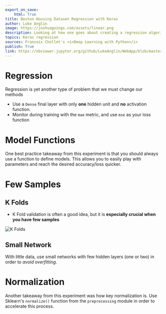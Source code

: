 ```yaml
---
export_on_save:
    html: True
title: Boston Housing Dataset Regression with Keras
author: Luke Anglin
image: https://joshuagoings.com/assets/linear.png
description: Looking at how one goes about creating a regression algorithm with a neural network
topics: Keras regression
sources: Francois Chollet's <i>Deep Learning with Python</i>
publish: True
link: https://nbviewer.jupyter.org/github/LukeAnglin/WebApp/blob/master/categories/MLProjects/Notes/Keras-Boston-Regression.ipynb
---
```


# Regression

Regression is yet another type of problem that we must change our methods 

* Use a `Dense` final layer with only **one** hidden unit and **no** activation function. 
* Monitor during training with the `mae` metric, and use `mse` as your loss function

# Model Functions

One best practice takeaway from this experiment is that you should always use a function to define models.  This allows you to easily play with parameters and reach the desired accuracy/loss quicker. 

# Few Samples

## K Folds 

* K Fold validation is often a good idea, but it is **especially crucial when you have few samples** 

![K Folds](https://upload.wikimedia.org/wikipedia/commons/b/b5/K-fold_cross_validation_EN.svg)

## Small Network 

With little data, use small networks with few hidden layers (one or two) in order to *avoid overfitting*. 

# Normalization 

Another takeaway from this experiment was how key normalization is.  Use Sklearn's `normalize()` function from the `preprocessing` module in order to accelerate this process. 








